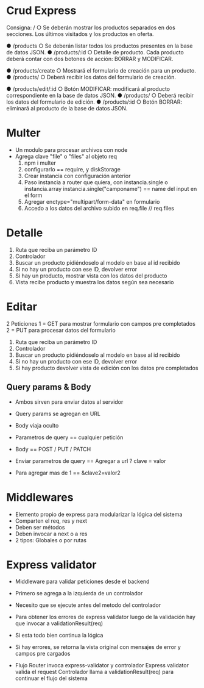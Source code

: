 # Crud Express

Consigna: 
/
○ Se deberán mostrar los productos separados en dos secciones. Los últimos
visitados y los productos en oferta.

● /products
○ Se deberán listar todos los productos presentes en la base de datos JSON.
● /products/:id
○ Detalle de producto. Cada producto deberá contar con dos botones de
acción: BORRAR y MODIFICAR.

● /products/create
○ Mostrará el formulario de creación para un producto.
● /products/
○ Deberá recibir los datos del formulario de creación.

● /products/edit/:id
○ Botón MODIFICAR: modificará al producto correspondiente en la base de
datos JSON.
● /products/
○ Deberá recibir los datos del formulario de edición.
● /products/:id
○ Botón BORRAR: eliminará al producto de la base de datos JSON.


# Multer
- Un modulo para procesar archivos con node
- Agrega clave "file" o "files" al objeto req
    1) npm i multer
    2) configurarlo == require, y diskStorage
    3) Crear instancia con configuración anterior
    4) Paso instancia a router que quiera, con
        instancia.single o instancia.array
        instancia.single("camponame") == name del input en el form
    5) Agregar enctype="multipart/form-data" en formulario
    6) Accedo a los datos del archivo subido en req.file // req.files

# Detalle
1) Ruta que reciba un parámetro ID
2) Controlador
3) Buscar un producto pidiéndoselo al modelo en base al id recibido
4) Si no hay un producto con ese ID, devolver error
5) Si hay un producto, mostrar vista con los datos del producto
6) Vista recibe producto y muestra los datos según sea necesario

# Editar
2 Peticiones
1 = GET para mostrar formulario con campos pre completados
2 = PUT para procesar datos del formulario

1) Ruta que reciba un parámetro ID
2) Controlador
3) Buscar un producto pidiéndoselo al modelo en base al id recibido
4) Si no hay un producto con ese ID, devolver error
5) Si hay producto devolver vista de edición con los datos pre completados

## Query params & Body
- Ambos sirven para enviar datos al servidor 
- Query params se agregan en URL 
- Body viaja oculto 
- Parametros de query == cualquier petición
- Body == POST / PUT / PATCH

- Enviar parametros de query == Agregar a url ? clave = valor 
- Para agregar mas de 1 == &clave2=valor2

# Middlewares

- Elemento propio de express para modularizar la lógica del sistema
- Comparten el req, res y next
- Deben ser métodos
- Deben invocar a next o a res
- 2 tipos: Globales o por rutas

# Express validator
- Middleware para validar peticiones desde el backend
- Primero se agrega a la izquierda de un controlador
- Necesito que se ejecute antes del metodo del controlador
- Para obtener los errores de express validator luego de la validación
hay que invocar a validationResult(req)
- Si esta todo bien continua la lógica
- Si hay errores, se retorna la vista original con mensajes de error y campos pre cargados

- Flujo
Router invoca express-validator y controlador
Express validator valida el request
Controlador llama a validationResult(req) para continuar el flujo del sistema


